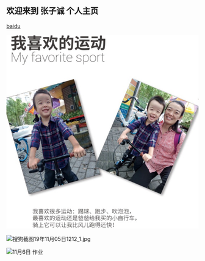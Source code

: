 ## 欢迎来到 张子诚 个人主页





[baidu](www.baidu.com) 

![11月6日  作业](https://github.com/zzc-zone/zzc-zone.github.io/blob/master/PIC/zzc1.jpg)

![搜狗截图19年11月05日1212_1.jpg](https://i.loli.net/2019/11/05/FUbNlCokszLvWxJ.jpg)


![11月6日  作业](https://onedrive.gimhoy.com/sharepoint/aHR0cHM6Ly9qaWE2NjYtbXkuc2hhcmVwb2ludC5jb20vOmk6L2cvcGVyc29uYWwvel9icnVjZV94a3hfbWUvRVRiYjNmWmJtMjFIbE1QdGQ0SU1XQW9CcFFCTFZJenNjdE56NklpVURwVjgtQT9lPWZlZ0tCZA==.jpg)

